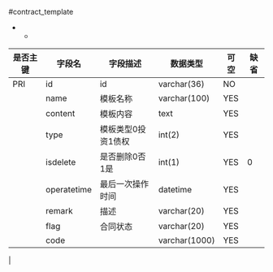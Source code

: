 #contract_template
* -
 
|是否主键	|字段名	|字段描述	|数据类型	|可空	|缺省	|
| --------|-----|-----|-----|-----|-----|
|PRI|id|id|varchar(36)|NO||
||name|模板名称|varchar(100)|YES||
||content|模板内容|text|YES||
||type|模板类型0投资1债权|int(2)|YES||
||isdelete|是否删除0否1是|int(1)|YES|0|
||operatetime|最后一次操作时间|datetime|YES||
||remark|描述|varchar(20)|YES||
||flag|合同状态|varchar(20)|YES||
||code||varchar(1000)|YES||
|
